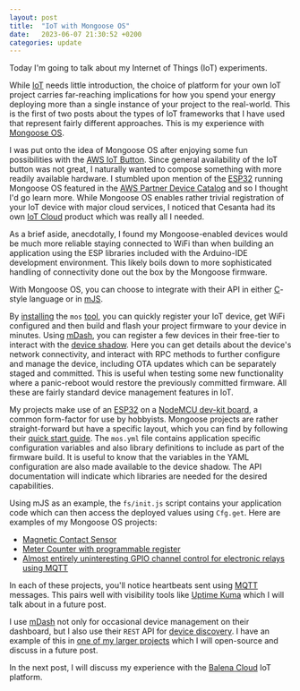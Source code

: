 ```yaml
---
layout: post
title:  "IoT with Mongoose OS"
date:   2023-06-07 21:30:52 +0200
categories: update
---
```

Today I'm going to talk about my Internet of Things (IoT) experiments.

While [IoT](https://en.wikipedia.org/wiki/Internet_of_things) needs little introduction, the choice of platform for your own IoT project carries far-reaching implications for how you spend your energy deploying more than a single instance of your project to the real-world. This is the first of two posts about the types of IoT frameworks that I have used that represent fairly different approaches. This is my experience with [Mongoose OS][mongoose-url].

I was put onto the idea of Mongoose OS after enjoying some fun possibilities with the [AWS IoT Button](https://aws.amazon.com/iotbutton/). Since general availability of the IoT button was not great, I naturally wanted to compose something with more readily available hardware. I stumbled upon mention of the [ESP32][esp-url] running Mongoose OS featured in the [AWS Partner Device Catalog](https://devices.amazonaws.com/detail/a3G0L00000AANshUAH/ESP32-PICO-KIT-V4-with-Mongoose-OS) and so I thought I'd go learn more. While Mongoose OS enables rather trivial registration of your IoT device with major cloud services, I noticed that Cesanta had its own [IoT Cloud][mdash-url] product which was really all I needed.

As a brief aside, anecdotally, I found my Mongoose-enabled devices would be much more reliable staying connected to WiFi than when building an application using the ESP libraries included with the Arduino-IDE development environment. This likely boils down to more sophisticated handling of connectivity done out the box by the Mongoose firmware.

With Mongoose OS, you can choose to integrate with their API in either [C](https://mongoose-os.com/docs/mongoose-os/quickstart/develop-in-c.md)-style language or in [mJS](https://mongoose-os.com/docs/mongoose-os/quickstart/develop-in-js.md).

By [installing][mos-install-url] the `mos` [tool][mos-tool-url], you can quickly register your IoT device, get WiFi configured and then build and flash your project firmware to your device in minutes. Using [mDash][mdash-url], you can register a few devices in their free-tier to interact with the [device shadow](https://mongoose-os.com/docs/mdash/shadow.md). Here you can get details about the device's network connectivity, and interact with RPC methods to further configure and manage the device, including OTA updates which can be separately staged and committed. This is useful when testing some new functionality where a panic-reboot would restore the previously committed firmware. All these are fairly standard device management features in IoT.

My projects make use of an [ESP32][esp-url] on a [NodeMCU dev-kit board](https://www.nodemcu.com/index_en.html), a common form-factor for use by hobbyists. Mongoose projects are rather straight-forward but have a specific layout, which you can find by following their [quick start guide][mongoose-gsg-url]. The `mos.yml` file contains application specific configuration variables and also library definitions to include as part of the firmware build. It is useful to know that the variables in the YAML configuration are also made available to the device shadow.  The API documentation will indicate which libraries are needed for the desired capabilities.

Using mJS as an example, the `fs/init.js` script contains your application code which can then access the deployed values using `Cfg.get`. Here are examples of my Mongoose OS projects:

* [Magnetic Contact Sensor][adc-app-url]
* [Meter Counter with programmable register][meter-app-url]
* [Almost entirely uninteresting GPIO channel control for electronic relays using MQTT][switch-app-url]

In each of these projects, you'll notice heartbeats sent using [MQTT][mqtt-url] messages. This pairs well with visibility tools like [Uptime Kuma][uptime-kuma-url] which I will talk about in a future post.

I use [mDash][mdash-url] not only for occasional device management on their dashboard, but I also use their `REST` API for [device discovery][mdash-api-url]. I have an example of this in [one of my larger projects][event-processor-mdash-url] which I will open-source and discuss in a future post.

In the next post, I will discuss my experience with the [Balena Cloud](https://www.balena.io/cloud) IoT platform.

[adc-app-url]: https://github.com/tailucas/adc-app
[meter-app-url]: https://github.com/tailucas/meter-app
[switch-app-url]: https://github.com/tailucas/switch-app

[uptime-kuma-url]: https://uptime.kuma.pet/
[esp-url]: https://www.espressif.com/en/products/socs/esp32
[event-processor-mdash-url]: https://github.com/tailucas/event-processor/blob/fa94393b835efa5de312ec182ba7dbae73bd60a3/app/__main__.py#L1783-L1849
[mdash-url]: https://mdash.net/home/
[mdash-api-url]: https://mdash.net/docs/#management-rest-api
[mongoose-url]: https://mongoose-os.com/
[mongoose-gsg-url]: https://mongoose-os.com/docs/mongoose-os/quickstart/setup.md#4-create-new-app
[mos-tool-url]: https://mongoose-os.com/docs/mongoose-os/userguide/mos-tool.md
[mos-install-url]: https://mongoose-os.com/docs/mongoose-os/quickstart/setup.md
[mqtt-url]: https://mqtt.org/
